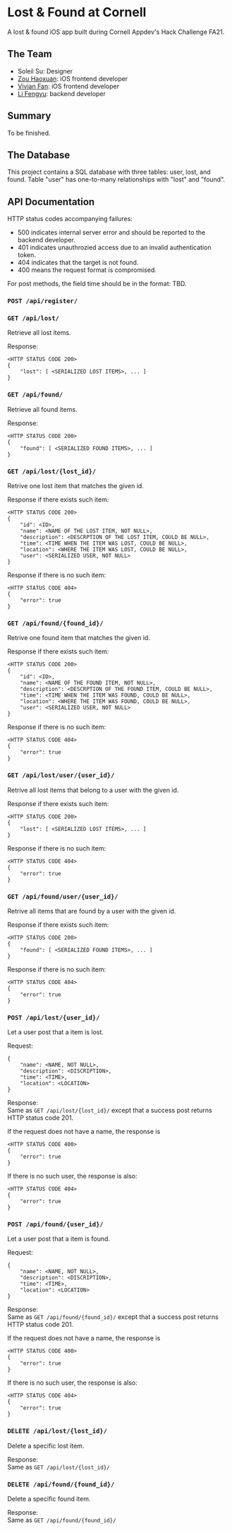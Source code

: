 # Lost & Found at Cornell
A lost & found iOS app built during Cornell Appdev's Hack Challenge FA21.
## The Team
- Soleil Su: Designer
- [Zou Haoxuan](https://github.com/PORRIDGE-ZOU): iOS frontend developer
- [Vivian Fan](https://github.com/Vivian0913): iOS frontend developer
- [Li Fengyu](https://github.com/fengyuli2002): backend developer
## Summary
To be finished.
## The Database
This project contains a SQL database with three tables: user, lost, and found. Table "user" has one-to-many relationships with "lost" and "found".
## API Documentation
HTTP status codes accompanying failures:
- 500 indicates internal server error and should be reported to the backend developer.
- 401 indicates unauthrozied access due to an invalid authentication token.
- 404 indicates that the target is not found.
- 400 means the request format is compromised.

For post methods, the field time should be in the format: TBD.
### `POST /api/register/`
### `GET /api/lost/`
Retrieve all lost items.

Response:
```
<HTTP STATUS CODE 200>
{
    "lost": [ <SERIALIZED LOST ITEMS>, ... ]
}
```
### `GET /api/found/`
Retrieve all found items.

Response:
```
<HTTP STATUS CODE 200>
{
    "found": [ <SERIALIZED FOUND ITEMS>, ... ]
}
```
### `GET /api/lost/{lost_id}/`
Retrive one lost item that matches the given id.

Response if there exists such item:
```
<HTTP STATUS CODE 200>
{
    "id": <ID>,
    "name": <NAME OF THE LOST ITEM, NOT NULL>,
    "description": <DESCRPTION OF THE LOST ITEM, COULD BE NULL>,
    "time": <TIME WHEN THE ITEM WAS LOST, COULD BE NULL>,
    "location": <WHERE THE ITEM WAS LOST, COULD BE NULL>,
    "user": <SERIALIZED USER, NOT NULL>
}
```
Response if there is no such item:
```
<HTTP STATUS CODE 404>
{
    "error": true
}
```
### `GET /api/found/{found_id}/`
Retrive one found item that matches the given id.

Response if there exists such item:
```
<HTTP STATUS CODE 200>
{
    "id": <ID>,
    "name": <NAME OF THE FOUND ITEM, NOT NULL>,
    "description": <DESCRPTION OF THE FOUND ITEM, COULD BE NULL>,
    "time": <TIME WHEN THE ITEM WAS FOUND, COULD BE NULL>,
    "location": <WHERE THE ITEM WAS FOUND, COULD BE NULL>,
    "user": <SERIALIZED USER, NOT NULL>
}
```
Response if there is no such item:
```
<HTTP STATUS CODE 404>
{
    "error": true
}
```
### `GET /api/lost/user/{user_id}/`
Retrive all lost items that belong to a user with the given id.

Response if there exists such item:
```
<HTTP STATUS CODE 200>
{
    "lost": [ <SERIALIZED LOST ITEMS>, ... ]
}
```
Response if there is no such item:
```
<HTTP STATUS CODE 404>
{
    "error": true
}
```
### `GET /api/found/user/{user_id}/`
Retrive all items that are found by a user with the given id.

Response if there exists such item:
```
<HTTP STATUS CODE 200>
{
    "found": [ <SERIALIZED FOUND ITEMS>, ... ]
}
```
Response if there is no such item:
```
<HTTP STATUS CODE 404>
{
    "error": true
}
```
### `POST /api/lost/{user_id}/`
Let a user post that a item is lost.

Request:
```
{
    "name": <NAME, NOT NULL>,
    "description": <DISCRIPTION>,
    "time": <TIME>,
    "location": <LOCATION>
}
```
Response:  
Same as `GET /api/lost/{lost_id}/` except that a success post returns HTTP status code 201.

If the request does not have a name, the response is 
```
<HTTP STATUS CODE 400>
{
    "error": true
}
```
If there is no such user, the response is also:
```
<HTTP STATUS CODE 404>
{
    "error": true
}
```
### `POST /api/found/{user_id}/`
Let a user post that a item is found.

Request:
```
{
    "name": <NAME, NOT NULL>,
    "description": <DISCRIPTION>,
    "time": <TIME>,
    "location": <LOCATION>
}
```
Response:  
Same as `GET /api/found/{found_id}/` except that a success post returns HTTP status code 201.

If the request does not have a name, the response is 
```
<HTTP STATUS CODE 400>
{
    "error": true
}
```
If there is no such user, the response is also:
```
<HTTP STATUS CODE 404>
{
    "error": true
}
```
### `DELETE /api/lost/{lost_id}/`
Delete a specific lost item.

Response:  
Same as `GET /api/lost/{lost_id}/` 
### `DELETE /api/found/{found_id}/`
Delete a specific found item.

Response:  
Same as `GET /api/found/{found_id}/`
